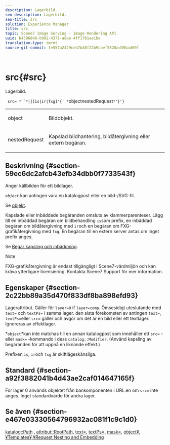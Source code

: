 ```yaml
---
description: Lagerbild.
seo-description: Lagerbild.
seo-title: src
solution: Experience Manager
title: src
topic: Scene7 Image Serving - Image Rendering API
uuid: b4396848-b992-4371-a8ae-4ff1781ae1be
translation-type: tm+mt
source-git-commit: fe557a2429ceb7b48f22b9cbef5820ad39bad69f

---
```



# src{#src}

Lagerbild.

` src= *``*|{[is|ir|fxg]'{' *`objectnestedRequest`*'}'}`

<table id="simpletable_59104309B8284B21ABCE7DC95BF5A273"> 
 <tr class="strow"> 
  <td class="stentry"> <p> <span class="varname"> object </span> </p> </td> 
  <td class="stentry"> <p>Bildobjekt. </p> </td> 
 </tr> 
 <tr class="strow"> 
  <td class="stentry"> <p> <span class="varname"> nestedRequest </span> </p> </td> 
  <td class="stentry"> <p>Kapslad bildhantering, bildåtergivning eller extern begäran. </p> </td> 
 </tr> 
</table>

## Beskrivning {#section-59ec6dc2afcb43efb34dbb0f7733543f}

Anger källbilden för ett bildlager.

*`object`* kan antingen vara en katalogpost eller en bild-/SVG-fil.

Se [objekt](../../../../../is-api/http-ref/image-serving-api-ref/c-http-protocol-reference/c-data-types/r-object.md#reference-2591bd24548d462782c68d138ef795a0).

Kapslade eller inbäddade begäranden omsluts av klammerparenteser. Lägg till en inbäddad begäran om bildbehandling `is`som prefix, en inbäddad begäran om bildåtergivning med `ir`och en begäran om FXG-grafikåtergivning med `fxg`. En begäran till en extern server antas om inget prefix anges.

Se [Begär kapsling och inbäddning](../../../../../is-api/http-ref/image-serving-api-ref/c-http-protocol-reference/c-syntax-and-features/r-request-nesting-and-embedding.md#reference-38ec66d4062046589e16c39bf1c6049b).

>[!NOTE]
>
>FXG-grafikåtergivning är endast tillgängligt i Scene7-värdmiljön och kan kräva ytterligare licensiering. Kontakta Scene7 Support för mer information.

## Egenskaper {#section-2c22bb89a35d470f833df8ba898efd93}

Lagerattribut. Gäller för `layer=0` if `layer=comp`. Ömsesidigt uteslutande med `text=` och `textPs=` i samma lager. den sista förekomsten av antingen `text=`, `textPs=`eller `src=` gäller och avgör om det är en bild eller ett textlager. Ignoreras av effektlager.

*`object`*kan inte matchas till en annan katalogpost som innehåller ett `src=` - eller `mask=` -kommando i dess `catalog::Modifier`. (Använd kapsling av begäranden för att uppnå en liknande effekt.)

Prefixen `is`, `ir`och `fxg` är skiftlägeskänsliga.

## Standard {#section-a92f3882041b4d43ae2caf014647165f}

För lager 0 används objektet från bankomponenten i URL:en om `src=` inte anges. Inget standardvärde för andra lager.

## Se även {#section-e467e03330564796932ac081f1c9c1d0}

[katalog::Path](/help/aem-is-ir-api/is-api/image-catalog/image-serving-api-ref/c-image-catalog-reference/c-image-svg-data-reference/c-image-data-reference/r-path-cat.md) , [attribut::RootPath](../../../../../is-api/image-catalog/image-serving-api-ref/c-image-catalog-reference/c-attributes-reference/r-rootpath.md#reference-17d57e5967be403b8408fa7214017494), [text=](../../../../../is-api/http-ref/image-serving-api-ref/c-http-protocol-reference/c-command-reference/r-text.md#reference-84634052e48548539a1ef63cbe41f22f), [textPs=](../../../../../is-api/http-ref/image-serving-api-ref/c-http-protocol-reference/c-command-reference/r-textps.md#reference-4209a2a6169f44278da2647cfb0cd767), [mask=](../../../../../is-api/http-ref/image-serving-api-ref/c-http-protocol-reference/c-command-reference/r-mask.md#reference-922254e027404fb890b850e2723ee06e), [](../../../../../is-api/http-ref/image-serving-api-ref/c-http-protocol-reference/c-data-types/r-object.md#reference-2591bd24548d462782c68d138ef795a0)[](../../../../../is-api/http-ref/image-serving-api-ref/c-http-protocol-reference/c-templates/c-templates.md#concept-3cd2d2adae0e41b2979b9640244d4d3e)[object¥,¥Templates¥,¥Request Nesting and Embedding](../../../../../is-api/http-ref/image-serving-api-ref/c-http-protocol-reference/c-syntax-and-features/r-request-nesting-and-embedding.md#reference-38ec66d4062046589e16c39bf1c6049b)
